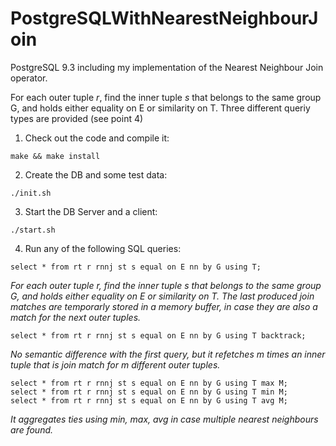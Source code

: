 # PostgreSQLWithNearestNeighbourJoin
PostgreSQL 9.3 including my implementation of the Nearest Neighbour Join operator.

For each outer tuple _r_, find the inner tuple _s_ that belongs to the same group G, and holds either equality on E or similarity on T. Three different queriy types are provided (see point 4)


1) Check out the code and compile it:
```
make && make install
```

2) Create the DB and some test data:
```
./init.sh
```


3) Start the DB Server and a client:
```
./start.sh
```


4) Run any of the following SQL queries:
```
select * from rt r rnnj st s equal on E nn by G using T;
```
_For each outer tuple r, find the inner tuple s that belongs to the same group G, and holds either equality on E or similarity on T. The last produced join matches are temporarly stored in a memory buffer, in case they are also a match for the next outer tuples._


```
select * from rt r rnnj st s equal on E nn by G using T backtrack;
```
_No semantic difference with the first query, but it refetches m times an inner tuple that is join match for m different outer tuples._


```
select * from rt r rnnj st s equal on E nn by G using T max M;
select * from rt r rnnj st s equal on E nn by G using T min M;
select * from rt r rnnj st s equal on E nn by G using T avg M;
```
_It aggregates ties using min, max, avg in case multiple nearest neighbours are found._
